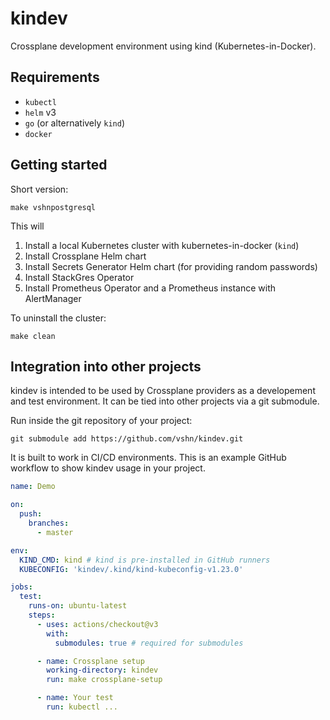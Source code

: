 # kindev

Crossplane development environment using kind (Kubernetes-in-Docker).

## Requirements

* `kubectl`
* `helm` v3
* `go` (or alternatively `kind`)
* `docker`

## Getting started

Short version:

`make vshnpostgresql`

This will
1. Install a local Kubernetes cluster with kubernetes-in-docker (`kind`)
1. Install Crossplane Helm chart
1. Install Secrets Generator Helm chart (for providing random passwords)
1. Install StackGres Operator
1. Install Prometheus Operator and a Prometheus instance with AlertManager

To uninstall the cluster:

`make clean`

## Integration into other projects

kindev is intended to be used by Crossplane providers as a developement and test environment. It can be tied into other projects via a git submodule.

Run inside the git repository of your project:

`git submodule add https://github.com/vshn/kindev.git`

It is built to work in CI/CD environments. This is an example GitHub workflow to show kindev usage in your project.

```yaml
name: Demo

on:
  push:
    branches:
      - master

env:
  KIND_CMD: kind # kind is pre-installed in GitHub runners
  KUBECONFIG: 'kindev/.kind/kind-kubeconfig-v1.23.0'

jobs:
  test:
    runs-on: ubuntu-latest
    steps:
      - uses: actions/checkout@v3
        with:
          submodules: true # required for submodules

      - name: Crossplane setup
        working-directory: kindev
        run: make crossplane-setup

      - name: Your test
        run: kubectl ...
```

